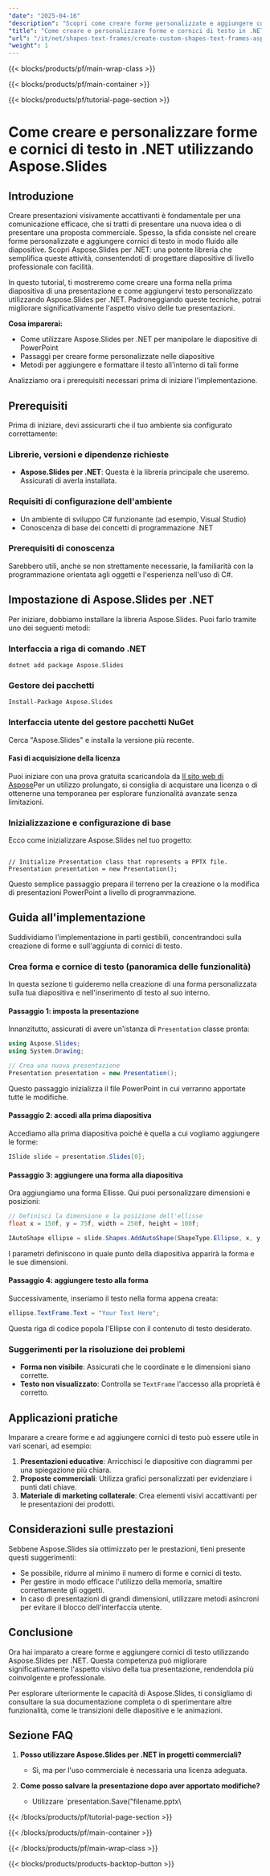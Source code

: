 ```yaml
---
"date": "2025-04-16"
"description": "Scopri come creare forme personalizzate e aggiungere cornici di testo utilizzando Aspose.Slides per .NET. Migliora le tue presentazioni con elementi visivi di qualità professionale."
"title": "Come creare e personalizzare forme e cornici di testo in .NET utilizzando Aspose.Slides"
"url": "/it/net/shapes-text-frames/create-custom-shapes-text-frames-aspose-slides-net/"
"weight": 1
---
```


{{< blocks/products/pf/main-wrap-class >}}

{{< blocks/products/pf/main-container >}}

{{< blocks/products/pf/tutorial-page-section >}}
# Come creare e personalizzare forme e cornici di testo in .NET utilizzando Aspose.Slides

## Introduzione
Creare presentazioni visivamente accattivanti è fondamentale per una comunicazione efficace, che si tratti di presentare una nuova idea o di presentare una proposta commerciale. Spesso, la sfida consiste nel creare forme personalizzate e aggiungere cornici di testo in modo fluido alle diapositive. Scopri Aspose.Slides per .NET: una potente libreria che semplifica queste attività, consentendoti di progettare diapositive di livello professionale con facilità.

In questo tutorial, ti mostreremo come creare una forma nella prima diapositiva di una presentazione e come aggiungervi testo personalizzato utilizzando Aspose.Slides per .NET. Padroneggiando queste tecniche, potrai migliorare significativamente l'aspetto visivo delle tue presentazioni.

**Cosa imparerai:**
- Come utilizzare Aspose.Slides per .NET per manipolare le diapositive di PowerPoint
- Passaggi per creare forme personalizzate nelle diapositive
- Metodi per aggiungere e formattare il testo all'interno di tali forme

Analizziamo ora i prerequisiti necessari prima di iniziare l'implementazione.

## Prerequisiti
Prima di iniziare, devi assicurarti che il tuo ambiente sia configurato correttamente:

### Librerie, versioni e dipendenze richieste
- **Aspose.Slides per .NET**: Questa è la libreria principale che useremo. Assicurati di averla installata.
  
### Requisiti di configurazione dell'ambiente
- Un ambiente di sviluppo C# funzionante (ad esempio, Visual Studio)
- Conoscenza di base dei concetti di programmazione .NET

### Prerequisiti di conoscenza
Sarebbero utili, anche se non strettamente necessarie, la familiarità con la programmazione orientata agli oggetti e l'esperienza nell'uso di C#.

## Impostazione di Aspose.Slides per .NET
Per iniziare, dobbiamo installare la libreria Aspose.Slides. Puoi farlo tramite uno dei seguenti metodi:

### Interfaccia a riga di comando .NET
```
dotnet add package Aspose.Slides
```

### Gestore dei pacchetti
```
Install-Package Aspose.Slides
```

### Interfaccia utente del gestore pacchetti NuGet
Cerca "Aspose.Slides" e installa la versione più recente.

#### Fasi di acquisizione della licenza
Puoi iniziare con una prova gratuita scaricandola da [Il sito web di Aspose](https://releases.aspose.com/slides/net/)Per un utilizzo prolungato, si consiglia di acquistare una licenza o di ottenerne una temporanea per esplorare funzionalità avanzate senza limitazioni. 

### Inizializzazione e configurazione di base
Ecco come inizializzare Aspose.Slides nel tuo progetto:

```csharp\using Aspose.Slides;

// Initialize Presentation class that represents a PPTX file.
Presentation presentation = new Presentation();
```
Questo semplice passaggio prepara il terreno per la creazione o la modifica di presentazioni PowerPoint a livello di programmazione.

## Guida all'implementazione
Suddividiamo l'implementazione in parti gestibili, concentrandoci sulla creazione di forme e sull'aggiunta di cornici di testo.

### Crea forma e cornice di testo (panoramica delle funzionalità)
In questa sezione ti guideremo nella creazione di una forma personalizzata sulla tua diapositiva e nell'inserimento di testo al suo interno.

#### Passaggio 1: imposta la presentazione
Innanzitutto, assicurati di avere un'istanza di `Presentation` classe pronta:

```csharp
using Aspose.Slides;
using System.Drawing;

// Crea una nuova presentazione
Presentation presentation = new Presentation();
```
Questo passaggio inizializza il file PowerPoint in cui verranno apportate tutte le modifiche.

#### Passaggio 2: accedi alla prima diapositiva
Accediamo alla prima diapositiva poiché è quella a cui vogliamo aggiungere le forme:

```csharp
ISlide slide = presentation.Slides[0];
```

#### Passaggio 3: aggiungere una forma alla diapositiva
Ora aggiungiamo una forma Ellisse. Qui puoi personalizzare dimensioni e posizioni:

```csharp
// Definisci la dimensione e la posizione dell'ellisse
float x = 150f, y = 75f, width = 250f, height = 100f;

IAutoShape ellipse = slide.Shapes.AddAutoShape(ShapeType.Ellipse, x, y, width, height);
```
I parametri definiscono in quale punto della diapositiva apparirà la forma e le sue dimensioni.

#### Passaggio 4: aggiungere testo alla forma
Successivamente, inseriamo il testo nella forma appena creata:

```csharp
ellipse.TextFrame.Text = "Your Text Here";
```
Questa riga di codice popola l'Ellipse con il contenuto di testo desiderato.

### Suggerimenti per la risoluzione dei problemi
- **Forma non visibile**: Assicurati che le coordinate e le dimensioni siano corrette.
- **Testo non visualizzato**: Controlla se `TextFrame` l'accesso alla proprietà è corretto.

## Applicazioni pratiche
Imparare a creare forme e ad aggiungere cornici di testo può essere utile in vari scenari, ad esempio:

1. **Presentazioni educative**: Arricchisci le diapositive con diagrammi per una spiegazione più chiara.
2. **Proposte commerciali**: Utilizza grafici personalizzati per evidenziare i punti dati chiave.
3. **Materiale di marketing collaterale**: Crea elementi visivi accattivanti per le presentazioni dei prodotti.

## Considerazioni sulle prestazioni
Sebbene Aspose.Slides sia ottimizzato per le prestazioni, tieni presente questi suggerimenti:

- Se possibile, ridurre al minimo il numero di forme e cornici di testo.
- Per gestire in modo efficace l'utilizzo della memoria, smaltire correttamente gli oggetti.
- In caso di presentazioni di grandi dimensioni, utilizzare metodi asincroni per evitare il blocco dell'interfaccia utente.

## Conclusione
Ora hai imparato a creare forme e aggiungere cornici di testo utilizzando Aspose.Slides per .NET. Questa competenza può migliorare significativamente l'aspetto visivo della tua presentazione, rendendola più coinvolgente e professionale.

Per esplorare ulteriormente le capacità di Aspose.Slides, ti consigliamo di consultare la sua documentazione completa o di sperimentare altre funzionalità, come le transizioni delle diapositive e le animazioni.

## Sezione FAQ
1. **Posso utilizzare Aspose.Slides per .NET in progetti commerciali?**
   - Sì, ma per l'uso commerciale è necessaria una licenza adeguata.
   
2. **Come posso salvare la presentazione dopo aver apportato modifiche?**
   - Utilizzare `presentation.Save("filename.pptx\

{{< /blocks/products/pf/tutorial-page-section >}}

{{< /blocks/products/pf/main-container >}}

{{< /blocks/products/pf/main-wrap-class >}}

{{< blocks/products/products-backtop-button >}}